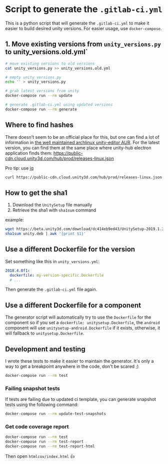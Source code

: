 # Script to generate the `.gitlab-ci.yml`

This is a python script that will generate the `.gitlab-ci.yml` to make it easier to build desired unity versions. For easier usage, use `docker-compose`.

## 1. Move existing versions from `unity_versions.py` to unity_versions.old.yml`

```bash
# move existing versions to old versions
cat unity_versions.py >> unity_versions.old.yml

# empty unity_versions.py
echo '' > unity_versions.py

# grab latest versions from unity
docker-compose run --rm update

# generate .gitlab-ci.yml using updated versions
docker-compose run --rm generate
```

## Where to find hashes

There doesn't seem to be an official place for this, but one can find a lot of information in [the well maintained archlinux unity-editor AUR](https://aur.archlinux.org/cgit/aur.git/?h=unity-editor). For the latest version, you can find them at the same place where unity-hub electron application finds them: https://public-cdn.cloud.unity3d.com/hub/prod/releases-linux.json

Pro tip: use [jq](https://stedolan.github.io/jq/)

```bash
curl https://public-cdn.cloud.unity3d.com/hub/prod/releases-linux.json | jq '.'
```

## How to get the sha1

1. Download the `UnitySetup` file manually
2. Retrieve the sha1 with `sha1sum` command

example:

```bash
wget https://beta.unity3d.com/download/dc414eb9ed43/UnitySetup-2019.1.3f1 -O unity.deb
sha1sum unity.deb | awk '{print $1}'
```

## Use a different Dockerfile for the version

Set something like this in `unity_versions.yml`:

```yaml
2018.4.0f1:
  dockerfile: my-version-specific.Dockerfile
  # ...
```

Then generate the `.gitlab-ci.yml` file again.

## Use a different Dockerfile for a component

The generator script will automatically try to use the `Dockerfile` for the component so if you set a `dockerfile: unitysetup.Dockerfile`, the `android` component will use `unitysetup-android.Dockerfile` if it exists, otherwise, it will fallback to `unitysetup.Dockerfile`.

## Development and testing

I wrote these tests to make it easier to maintain the generator. It's only a way to get a breakpoint anywhere in the code, don't be scared ;)

```bash
docker-compose run --rm test
```

### Failing snapshot tests

If tests are failing due to updated ci template, you can generate snapshot tests using the following command:

```bash
docker-compose run --rm update-test-snapshots
```

### Get code coverage report

```bash
docker-compose run --rm test
docker-compose run --rm test-report
docker-compose run --rm test-report-html
```

Then open `htmlcov/index.html` :+1:

